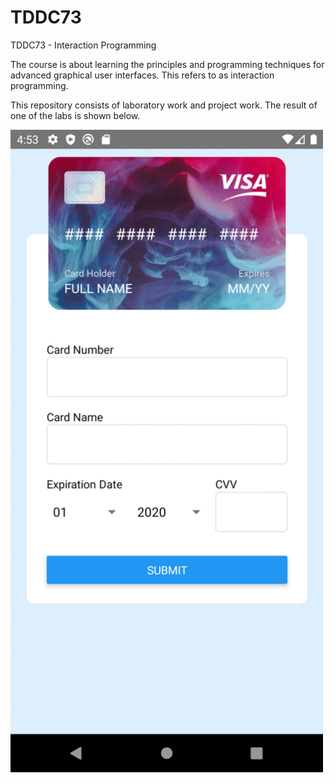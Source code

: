 # TDDC73
TDDC73 - Interaction Programming

The course is about learning the principles and programming techniques for advanced graphical user interfaces. This refers to as interaction programming. 

This repository consists of laboratory work and project work. The result of one of the labs is shown below.

<img src="lab_2/demo.gif" width="500"/>
